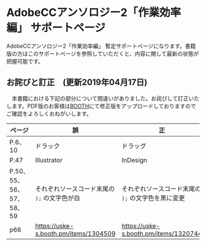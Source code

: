 # AdobeCCアンソロジー2「作業効率編」 サポートページ
AdobeCCアンソロジー2「作業効率編」 暫定サポートページになります。書籍版の方はこのサポートページを参照していただくと、内容に関して最新の状態が把握可能です。

## お詫びと訂正　(更新2019年04月17日)
　本書籍における下記の部分について間違いがありました。お詫びして訂正いたします。PDF版のお客様は[BOOTH](https://466548.booth.pm/)にて修正版をアップロードしておりますのでご確認をよろしくおねがいします。


| ページ | 誤 | 正 |
| - |-|-|
|P.6、10|ドラック|ドラッグ|
|P.47|Illustrator|InDesign|
|P.50、55、56、57、58、59|それぞれソースコード末尾の ` ); ` の文字色が白|それぞれソースコード末尾の ` ); ` の文字色を黒に変更|
|p66|https://uske-s.booth.pm/items/1304509|https://uske-s.booth.pm/items/1320744|
